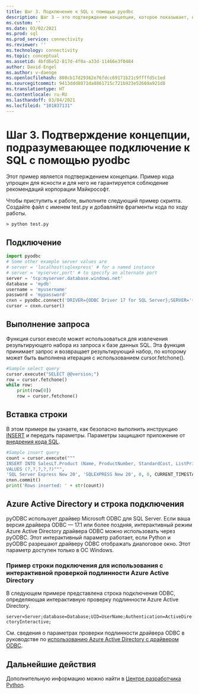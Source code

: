 ```yaml
---
title: Шаг 3. Подключение к SQL с помощью pyodbc
description: Шаг 3 — это подтверждение концепции, которое показывает, как можно подключиться к SQL Server с помощью Python и pyODBC. В этих простых примерах демонстрируется выделение и вставка данных.
ms.custom: ''
ms.date: 03/02/2021
ms.prod: sql
ms.prod_service: connectivity
ms.reviewer: ''
ms.technology: connectivity
ms.topic: conceptual
ms.assetid: 4bfd6e52-817d-4f0a-a33d-11466e3f0484
author: David-Engel
ms.author: v-daenge
ms.openlocfilehash: 808cb17d29362e76fdcc69171b21c9ffffd5c1ed
ms.sourcegitcommit: 9413ddd8071da8861715c721b923e52669a921d8
ms.translationtype: HT
ms.contentlocale: ru-RU
ms.lasthandoff: 03/04/2021
ms.locfileid: "101837131"
---
```

# <a name="step-3-proof-of-concept-connecting-to-sql-using-pyodbc"></a>Шаг 3. Подтверждение концепции, подразумевающее подключение к SQL с помощью pyodbc

Этот пример является подтверждением концепции. Пример кода упрощен для ясности и для него не гарантируется соблюдение рекомендаций корпорации Майкрософт.  

Чтобы приступить к работе, выполните следующий пример скрипта. Создайте файл с именем test.py и добавляйте фрагменты кода по ходу работы.

```
> python test.py
```
  
## <a name="connect"></a>Подключение  
  
```python
import pyodbc 
# Some other example server values are
# server = 'localhost\sqlexpress' # for a named instance
# server = 'myserver,port' # to specify an alternate port
server = 'tcp:myserver.database.windows.net' 
database = 'mydb' 
username = 'myusername' 
password = 'mypassword' 
cnxn = pyodbc.connect('DRIVER={ODBC Driver 17 for SQL Server};SERVER='+server+';DATABASE='+database+';UID='+username+';PWD='+ password)
cursor = cnxn.cursor()

```  

## <a name="run-query"></a>Выполнение запроса  
  
Функция cursor.execute может использоваться для извлечения результирующего набора из запроса к базе данных SQL. Эта функция принимает запрос и возвращает результирующий набор, по которому может быть выполнена итерация с использованием cursor.fetchone().

```python
#Sample select query
cursor.execute("SELECT @@version;") 
row = cursor.fetchone() 
while row: 
    print(row[0])
    row = cursor.fetchone()

```  
  
## <a name="insert-a-row"></a>Вставка строки  
  
В этом примере вы узнаете, как безопасно выполнить инструкцию [INSERT](../../../t-sql/statements/insert-transact-sql.md) и передать параметры. Параметры защищают приложение от [внедрения кода SQL](../../../relational-databases/tables/primary-and-foreign-key-constraints.md).

```python
#Sample insert query
count = cursor.execute("""
INSERT INTO SalesLT.Product (Name, ProductNumber, StandardCost, ListPrice, SellStartDate) 
VALUES (?,?,?,?,?)""",
'SQL Server Express New 20', 'SQLEXPRESS New 20', 0, 0, CURRENT_TIMESTAMP).rowcount
cnxn.commit()
print('Rows inserted: ' + str(count))
```  

## <a name="azure-active-directory-and-the-connection-string"></a>Azure Active Directory и строка подключения

pyODBC использует драйвер Microsoft ODBC для SQL Server.
Если ваша версия драйвера ODBC — 17.1 или более поздняя, интерактивный режим Azure Active Directory драйвера ODBC можно использовать через pyODBC.
Этот интерактивный параметр работает, если Python и pyODBC разрешают драйверу ODBC отображать диалоговое окно. Этот параметр доступен только в ОС Windows.

### <a name="example-connection-string-for-azure-active-directory-interactive-authentication"></a>Пример строки подключения для использования с интерактивной проверкой подлинности Azure Active Directory

В следующем примере представлена строка подключения ODBC, определяющая интерактивную проверку подлинности Azure Active Directory.

`server=Server;database=Database;UID=UserName;Authentication=ActiveDirectoryInteractive;`

См. сведения о параметрах проверки подлинности драйвера ODBC в руководстве по [использованию Azure Active Directory с драйвером ODBC](../../odbc/using-azure-active-directory.md#new-andor-modified-dsn-and-connection-string-keywords).

## <a name="next-steps"></a>Дальнейшие действия
  
Дополнительную информацию можно найти в [Центре разработчика Python](https://azure.microsoft.com/develop/python/).
